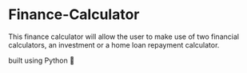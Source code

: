 # Finance-Calculator
This finance calculator will allow the user to make use of two financial calculators, an investment or a home loan repayment
calculator. 

built using Python 🐍
